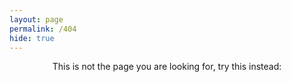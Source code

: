 ```yaml
---
layout: page
permalink: /404
hide: true
---
```


<center>This is not the page you are looking for, try this instead:</center>   
<br/>
<span class="wrapper contacticon center icon">
	<a href="{{site.url}}" rel="noopener" aria-label="home"><i class="fa fa-home" aria-label="home"></i></a>
</span>



